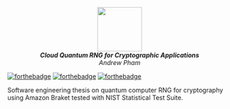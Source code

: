 <p align="center">
  <img width="100" height="100" src="https://upload.wikimedia.org/wikipedia/en/8/89/ExtensionFlag.png">
   <br/>
  <em><b>Cloud Quantum RNG for Cryptographic Applications</b></em>
      <br/>
  <em>Andrew Pham</em>
</p>
<p align="center">

[![forthebadge](https://forthebadge.com/images/badges/made-with-python.svg)](https://forthebadge.com)
[![forthebadge](https://forthebadge.com/images/badges/powered-by-black-magic.svg)](https://forthebadge.com)
[![forthebadge](https://forthebadge.com/images/badges/contains-tasty-spaghetti-code.svg)](https://forthebadge.com)

Software engineering thesis on quantum computer RNG for cryptography using Amazon Braket tested with NIST Statistical Test Suite.
